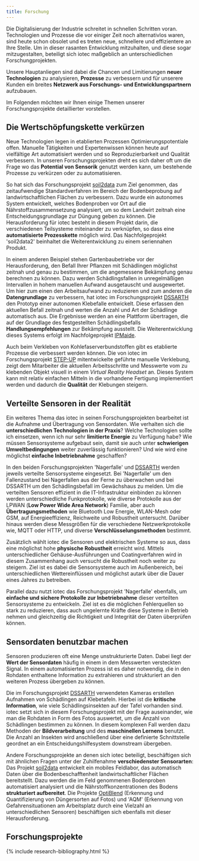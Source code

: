 ```yaml
---
title: Forschung
---
```


Die Digitalisierung der Industrie schreitet in schnellen Schritten voran.
Technologien und Prozesse die vor einiger Zeit noch alternativlos waren,
sind heute schon obsolet und es treten neue, schnellere und effizientere an Ihre Stelle.
Um in dieser rasanten Entwicklung mitzuhalten, und diese sogar mitzugestalten,
beteiligt sich iotec maßgeblich an unterschiedlichen Forschungprojekten.

Unsere Hauptanliegen sind dabei die Chancen und Limitierungen **neuer Technologien** zu analysieren,
**Prozesse** zu verbessern und für unserere Kunden ein breites **Netzwerk aus Forschungs- und Entwicklungspartnern** aufzubauen.

Im Folgenden möchten wir Ihnen einige Themen unserer Forschungsprojekte detaillierter vorstellen.

## Die Wertschöpfungskette verkürzen

Neue Technologien legen in etablierten Prozessen Optimierungspotentiale offen.
Manuelle Tätigkeiten und Expertenwissen können heute auf vielfältige Art automatisiert werden
und so Reproduzierbarkeit und Qualität verbessern.
In unseren Forschungsprojekten dreht es sich daher oft um die Frage wo das **Potential von Sensorik** genutzt werden kann,
um bestehende Prozesse zu verkürzen oder zu automatisieren.

So hat sich das Forschungsprojekt [soil2data](#soil2data) zum Ziel genommen,
das zeitaufwendige Standardverfahren im Bereich der Bodenbeprobung auf landwirtschaftlichen Flächen zu verbessern.
Dazu wurde ein autonomes System entwickelt, welches Bodenproben vor Ort auf die Nährstoffzusammensetzung analysiert,
um so dem Landwirt zeitnah eine Entscheidungsgrundlage zur Düngung geben zu können.
Die Herausforderung für iotec besteht in diesem Projekt darin, die verschiedenen Teilsysteme miteinander zu verknüpfen,
so dass eine **automatisierte Prozesskette** möglich wird.
Das Nachfolgeprojekt 'soil2data2' beinhaltet die Weiterentwicklung zu einem seriennahen Produkt.

In einem anderen Beispiel stehen Gartenbaubetriebe vor der Herausforderung,
den Befall Ihrer Pflanzen mit Schädlingen möglichst zeitnah und genau zu bestimmen,
um die angemessene Bekämpfung genau berechnen zu können.
Dazu werden Schädlingsfallen in unregelmäßigen Intervallen in hohem manuellen Aufwand ausgetauscht und ausgewertet.
Um hier zum einen den Arbeitsaufwand zu reduzieren und zum anderen die **Datengrundlage** zu verbessern,
hat iotec im Forschungsprojekt [DSSARTH](#dssarth) den Prototyp einer autonomen Klebefalle entwickelt.
Diese erfassen den aktuellen Befall zeitnah und werten die Anzahl und Art der Schädlinge automatisch aus.
Die Ergebnisse werden an eine Plattform übertragen, die auf der Grundlage des festgestellten Schädlingsbefalls
**Handlungsempfehlungen** zur Bekämpfung ausstellt.
Die Weiterentwicklung dieses Systems erfolgt im Nachfolgeprojekt [IPMaide](#ipmaide).

Auch beim Verkleben von Kohlefaserverbundstoffen gibt es etablierte Prozesse die verbessert werden können.
Die von iotec im Forschungsprojekt [STEP-UP](#stepup) mitentwickelte geführte manuelle Verklebung,
zeigt dem Mitarbeiter die aktuellen Arbeitsschritte und Messwerte vom zu klebenden Objekt visuell in einem _Virtual Reality Headset_ an.
Dieses System kann mit relativ einfachen Mitteln in die vorhandene Fertigung implementiert werden und dadurch die **Qualität** der Klebungen steigern.

## Verteilte Sensoren in der Realität

Ein weiteres Thema das iotec in seinen Forschungsprojekten bearbeitet ist die Aufnahme und Übertragung von Sensordaten.
Wie verhalten sich die **unterschiedlichen Technologien in der Praxis**?
Welche Technologien sollte ich einsetzen, wenn ich nur sehr **limitierte Energie** zu Verfügung habe?
Wie müssen Sensorsysteme aufgebaut sein, damit sie auch unter **schwierigen Umweltbedingungen** weiter zuverlässig funktionieren?
Und wie wird eine möglichst **einfache Inbetriebnahme** geschaffen?

In den beiden Forschungsprojekten 'Nagerfalle' und [DSSARTH](#dssarth) werden jeweils verteilte Sensorsysteme eingesetzt.
Bei 'Nagerfalle' um den Fallenzustand bei Nagerfallen aus der Ferne zu überwachen und bei DSSARTH um den Schädlingsbefall im Gewächshaus zu melden.
Um die verteilten Sensoren effizient in die IT-Infrastruktur einbinden zu können werden unterschiedliche Funkprotokolle,
wie diverse Protokolle aus der LPWAN (**Low Power Wide Area Network**) Familie,
aber auch **Übertragungsmethoden** wie Bluetooth Low Energie, WLAN-Mesh oder GSM, auf Energieeffizienz, Reichweite und Robustheit untersucht.
Darüber hinaus werden diese Messgrößen für die verschiedene Netzwerkprotokolle wie, MQTT oder HTTP, und diverse **Verschlüsselungsmethoden** bestimmt.

Zusätzlich wählt iotec die Sensoren und elektrischen Systeme so aus, dass eine möglichst hohe **physische Robustheit** erreicht wird.
Mittels unterschiedlicher Gehäuse-Ausführungen und Coatingverfahren wird in diesem Zusammenhang auch versucht die Robustheit noch weiter zu steigern.
Ziel ist es dabei die Sensorsysteme auch im Außenbereich, bei unterschiedlichen Wettereinflüssen und möglichst autark über die Dauer eines Jahres zu betreiben.

Parallel dazu nutzt iotec das Forschungsprojekt 'Nagerfalle' ebenfalls, um **einfache und sichere Protokolle zur Inbetriebnahme** dieser verteilten Sensorsysteme zu entwickeln.
Ziel ist es die möglichen Fehlerquellen so stark zu reduzieren, dass auch ungelernte Kräfte diese Systeme in Betrieb nehmen
und gleichzeitig die Richtigkeit und Integrität der Daten überprüfen können.

## Sensordaten benutzbar machen

Sensoren produzieren oft eine Menge unstrukturierte Daten.
Dabei liegt der **Wert der Sensordaten** häufig in einem in dem Messwerten versteckten Signal.
In einem automatisierten Prozess ist es daher notwendig, die in den Rohdaten enthaltene
Information zu extrahieren und strukturiert an den weiteren Prozess übergeben zu können.

Die im Forschungsprojekt [DSSARTH](#dssarth) verwendeten Kameras erstellen Aufnahmen von Schädlingen auf Klebetafeln.
Hierbei ist die **kritische Information**, wie viele Schädlingsinsekten auf der Tafel vorhanden sind.
iotec setzt sich in diesem Forschungsprojekt mit der Frage auseinander, wie man die Rohdaten in Form des Fotos auswertet, um die Anzahl von Schädlingen bestimmen zu können.
In diesem komplexen Fall werden dazu Methoden der **Bildverarbeitung** und des **maschinellen Lernens** benutzt.
Die Anzahl an Insekten wird anschließend über eine definierte Schnittstelle geordnet an ein Entscheidungshilfesystem downstream übergeben.

Andere Forschungsprojekte an denen sich iotec beteiligt, beschäftigen sich mit ähnlichen Fragen unter der Zuhilfenahme **verschiedenster Sensorarten**:
Das Projekt [soil2data](#soil2data) entwickelt ein mobiles Feldlabor, das automatisch Daten über die Bodenbeschafftenheit landwirtschaftlicher Flächen bereitstellt.
Dazu werden die im Feld genommenen Bodenproben automatisiert analysiert und die Nährstoffkonzentrationen des Bodens **strukturiert aufbereitet**.
Die Projekte [OptiBlend](#optiblend) (Erkennung und Quantifizierung von Düngersorten auf Fotos)
und 'AQM' (Erkennung von Gefahrensituationen am Arbeitsplatz durch eine Vielzahl an unterschiedlichen Sensoren)
beschäftigen sich ebenfalls mit dieser Herausforderung.

## Forschungsprojekte

{% include research-bibliography.html %}
